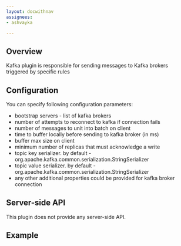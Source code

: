 ```yaml
---
layout: docwithnav
assignees:
- ashvayka

---
```


## Overview

Kafka plugin is responsible for sending messages to Kafka brokers triggered by specific rules

## Configuration

You can specify following configuration parameters:

 - bootstrap servers - list of kafka brokers
 - number of attempts to reconnect to kafka if connection fails
 - number of messages to unit into batch on client
 - time to buffer locally before sending to kafka broker (in ms)
 - buffer max size on client
 - minimum number of replicas that must acknowledge a write
 - topic key serializer. by default - org.apache.kafka.common.serialization.StringSerializer
 - topic value serializer. by default - org.apache.kafka.common.serialization.StringSerializer
 - any other additional properties could be provided for kafka broker connection

## Server-side API

This plugin does not provide any server-side API.

## Example
